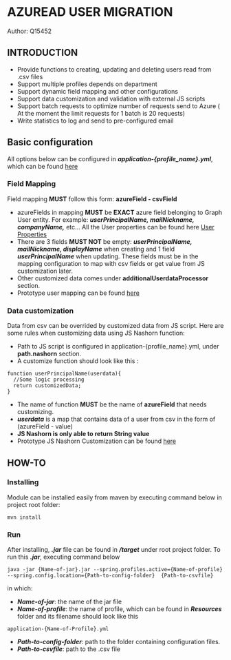 # AZUREAD USER MIGRATION
Author: Q15452
## INTRODUCTION
- Provide functions to creating, updating and deleting users read from .csv files
- Support multiple profiles depends on department
- Support dynamic field mapping and other configurations
- Support data customization and validation with external JS scripts
- Support batch requests to optimize number of requests send to Azure ( At the moment the limit requests for 1 batch is 20 requests)
- Write statistics to log and send to pre-configured email
## Basic configuration
All options below can be configured in ***application-{profile_name}.yml***, which can be found [here](https://github.com/nguyennhatduy78/azuread/blob/fb97a7881f1e359106b63ea927f4a162dd70d3b3/src/main/resources/application-PS.yml)
### Field Mapping
Field mapping **MUST** follow this form: **azureField - csvField** 
- azureFields in mapping **MUST** be **EXACT** azure field belonging to Graph User entity. For example: ***userPrincipalName, mailNickname, companyName,*** etc... All the User properties can be found here [User Properties](https://docs.microsoft.com/en-us/graph/api/resources/user?view=graph-rest-1.0#properties)
- There are 3 fields **MUST NOT** be empty: ***userPrincipalName, mailNickname, displayName*** when creating and 1 field ***userPrincipalName*** when updating. These fields must be in the mapping configuration to map with csv fields or get value from JS customization later. 
- Other customized data comes under **additionalUserdataProcessor** section.
- Prototype user mapping can be found [here](https://github.com/nguyennhatduy78/azuread/blob/fb97a7881f1e359106b63ea927f4a162dd70d3b3/src/main/resources/application-PS.yml#L48)
### Data customization
Data from csv can be overrided by customized data from JS script. Here are some rules when customizing data using JS Nashorn function:
- Path to JS script is configured in application-{profile_name}.yml, under **path.nashorn** section.
- A customize function should look like this : 
```
function userPrincipalName(userdata){
  //Some logic processing 
  return customizedData;
}
```
- The name of function **MUST** be the name of **azureField** that needs customizing.
- ***userdata*** is a map that contains data of a user from csv in the form of (azureField - value) 
- **JS Nashorn is only able to return String value**
- Prototype JS Nashorn Customization can be found [here](https://github.com/nguyennhatduy78/azuread/blob/fb97a7881f1e359106b63ea927f4a162dd70d3b3/src/main/java/com/canon/cusa/scripts/CustomizeField.js)
## HOW-TO
### Installing
Module can be installed easily from maven by executing command below in project root folder: 
```
mvn install
```
### Run 
After installing, ***.jar*** file can be found in ***/target*** under root project folder. To run this ***.jar***, executing command below
```
java -jar {Name-of-jar}.jar --spring.profiles.active={Name-of-profile} --spring.config.location={Path-to-config-folder}  {Path-to-csvfile}
```
in which: 
- ***Name-of-jar***:  the name of the jar file
- ***Name-of-profile***: the name of profile, which can be found in ***Resources*** folder and its filename should look like this 
```
application-{Name-of-Profile}.yml
```
- ***Path-to-config-folder***: path to the folder containing configuration files.
- ***Path-to-csvfile***: path to the .csv file

